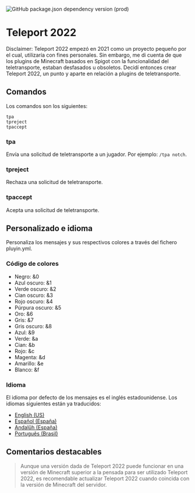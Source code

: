 ![GitHub package.json dependency version (prod)](https://img.shields.io/github/package-json/dependency-version/8ortiz4/teleport-2022/2.1.0?color=orange)

# Teleport 2022

Disclaimer: Teleport 2022 empezó en 2021 como un proyecto pequeño por el cual, utilizaría con fines personales. Sin embargo, me di cuenta de que los plugins de Minecraft basados en Spigot con la funcionalidad del teletransporte, estaban desfasados u obsoletos. Decidí entonces crear Teleport 2022, un punto y aparte en relación a plugins de teletransporte.

## Comandos

Los comandos son los siguientes:

```
tpa
tpreject
tpaccept
```

### tpa

Envía una solicitud de teletransporte a un jugador. Por ejemplo: `/tpa notch`.

### tpreject

Rechaza una solicitud de teletransporte.

### tpaccept

Acepta una solicitud de teletransporte.

## Personalizado e idioma

Personaliza los mensajes y sus respectivos colores a través del fichero pluyin.yml.

### Código de colores

- Negro: &0
- Azul oscuro: &1
- Verde oscuro: &2
- Cian oscuro: &3
- Rojo oscuro: &4
- Púrpura oscuro: &5
- Oro: &6
- Gris: &7
- Gris oscuro: &8
- Azul: &9
- Verde: &a
- Cian: &b
- Rojo: &c
- Magenta: &d
- Amarillo: &e
- Blanco: &f

### Idioma

El idioma por defecto de los mensajes es el inglés estadounidense. Los idiomas siguientes están ya traducidos:

- [English (US)](https://github.com/8ortiz4/teleport-2022/blob/main/lang/en_us.yml)
- [Español (España)](https://github.com/8ortiz4/teleport-2022/blob/main/lang/es_es.yml)
- [Andalûh (España)](https://github.com/8ortiz4/teleport-2022/blob/main/lang/esan.yml)
- [Português (Brasil)](https://github.com/8ortiz4/teleport-2022/blob/main/lang/pt_br.yml)

## Comentarios destacables

> Aunque una versión dada de Teleport 2022 puede funcionar en una versión de Minecraft superior a la pensada para ser utilizado Teleport 2022, es recomendable actualizar Teleport 2022 cuando coincida con la versión de Minecraft del servidor.
